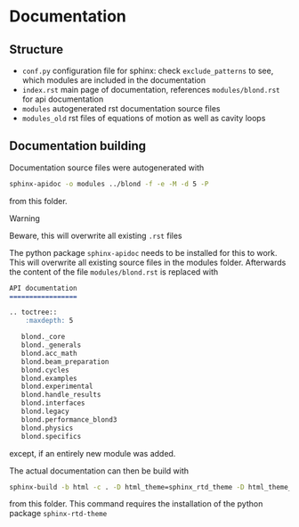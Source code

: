 Documentation
=============

Structure
---------
- `conf.py` configuration file for sphinx: check `exclude_patterns` to see, which modules are included in the documentation
- `index.rst` main page of documentation, references `modules/blond.rst` for api documentation
- `modules` autogenerated rst documentation source files
- `modules_old` rst files of equations of motion as well as cavity loops


Documentation building
----------------------
Documentation source files were autogenerated with 
```bash
sphinx-apidoc -o modules ../blond -f -e -M -d 5 -P
```
from this folder.

> [!WARNING]
> Beware, this will overwrite all existing `.rst` files

The python package `sphinx-apidoc` needs to be installed for this to work.
This will overwrite all existing source files in the modules folder. 
Afterwards the content of the file `modules/blond.rst` is replaced with
```markdown
API documentation
=================

.. toctree::
    :maxdepth: 5

   blond._core
   blond._generals
   blond.acc_math
   blond.beam_preparation
   blond.cycles
   blond.examples
   blond.experimental
   blond.handle_results
   blond.interfaces
   blond.legacy
   blond.performance_blond3
   blond.physics
   blond.specifics
```
except, if an entirely new module was added.

The actual documentation can then be build with  
```bash
sphinx-build -b html -c . -D html_theme=sphinx_rtd_theme -D html_theme_options.navigation_depth=5 . .\_build\html
```
from this folder. This command requires the installation of the python package `sphinx-rtd-theme`

